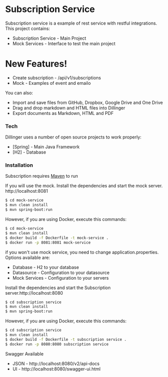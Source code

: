# Subscription Service

Subscription service is a example of rest service with restful integrations. This project contains:
  - Subscription Service - Main Project 
  - Mock Services - Interface to test the main project

# New Features!

  - Create subscription - /api/v1/subscriptions
  - Mock - Examples of event and emailo

You can also:
  - Import and save files from GitHub, Dropbox, Google Drive and One Drive
  - Drag and drop markdown and HTML files into Dillinger
  - Export documents as Markdown, HTML and PDF

### Tech

Dillinger uses a number of open source projects to work properly:

* [Spring] - Main Java Framework
* [H2] - Database

### Installation

Subscription requires [Maven](https://maven.apache.org/) to run 

If you will use the mock.
Install the dependencies and start the mock server. http://localhost:8081

```sh
$ cd mock-service
$ mvn clean install
$ mvn spring-boot:run
```

However, if you are using Docker, execute this commands:

```sh
$ cd mock-service
$ mvn clean install
$ docker build -f Dockerfile -t mock-service .
$ docker run -p 8081:8081 mock-service
```

if you won't use mock service, you need to change application.properties. Options available are:
  - Database - H2 to your database
  - Datasource - Configuration to your datasource
  - Mock Services - Configuration to your servers

Install the dependencies and start the Subscription server.http://localhost:8080

```sh
$ cd subscription service
$ mvn clean install
$ mvn spring-boot:run
```

However, if you are using Docker, execute this commands:

```sh
$ cd subscription service
$ mvn clean install
$ docker build -f Dockerfile -t subscription service .
$ docker run -p 8080:8080 subscription service
```

Swagger Available
 - JSON - http://localhost:8080/v2/api-docs
 - UI - http://localhost:8080/swagger-ui.html
